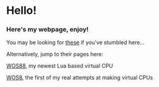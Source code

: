 # Hello!
### Here's my webpage, enjoy!

You may be looking for [these](https://bogg-cpu.github.io/home/VMs.html) if you've stumbled here...

Alternatively, jump to their pages here:

[WOS88](https://github.com/Bogg-cpu/WOS88), my newest Lua based virtual CPU

[WOS8](https://github.com/Bogg-cpu/WOS8), the first of my real attempts at making virtual CPUs

